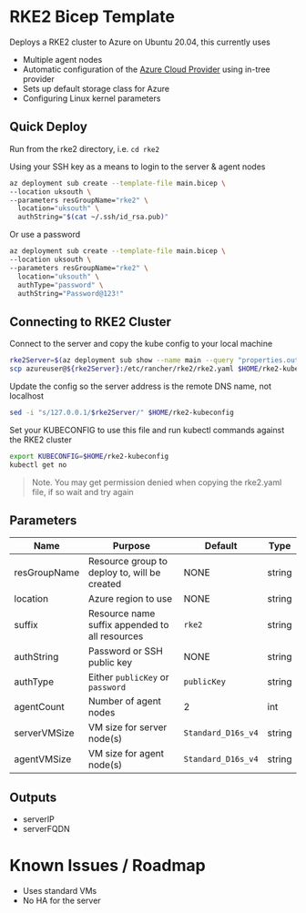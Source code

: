 # RKE2 Bicep Template

Deploys a RKE2 cluster to Azure on Ubuntu 20.04, this currently uses

- Multiple agent nodes
- Automatic configuration of the [Azure Cloud Provider](https://kubernetes-sigs.github.io/cloud-provider-azure/) using in-tree provider
- Sets up default storage class for Azure
- Configuring Linux kernel parameters

## Quick Deploy

Run from the rke2 directory, i.e. `cd rke2`

Using your SSH key as a means to login to the server & agent nodes

```bash
az deployment sub create --template-file main.bicep \
--location uksouth \
--parameters resGroupName="rke2" \
  location="uksouth" \
  authString="$(cat ~/.ssh/id_rsa.pub)"
```

Or use a password

```bash
az deployment sub create --template-file main.bicep \
--location uksouth \
--parameters resGroupName="rke2" \
  location="uksouth" \
  authType="password" \
  authString="Password@123!"
```

## Connecting to RKE2 Cluster

Connect to the server and copy the kube config to your local machine

```bash
rke2Server=$(az deployment sub show --name main --query "properties.outputs.serverFQDN.value" -o tsv)
scp azureuser@${rke2Server}:/etc/rancher/rke2/rke2.yaml $HOME/rke2-kubeconfig
```

Update the config so the server address is the remote DNS name, not localhost

```bash
sed -i "s/127.0.0.1/$rke2Server/" $HOME/rke2-kubeconfig
```

Set your KUBECONFIG to use this file and run kubectl commands against the RKE2 cluster

```bash
export KUBECONFIG=$HOME/rke2-kubeconfig
kubectl get no
```

> Note. You may get permission denied when copying the rke2.yaml file, if so wait and try again

## Parameters

| Name         | Purpose                                        | Default            | Type   |
| ------------ | ---------------------------------------------- | ------------------ | ------ |
| resGroupName | Resource group to deploy to, will be created   | NONE               | string |
| location     | Azure region to use                            | NONE               | string |
| suffix       | Resource name suffix appended to all resources | `rke2`             | string |
| authString   | Password or SSH public key                     | NONE               | string |
| authType     | Either `publicKey` or `password`               | `publicKey`        | string |
| agentCount   | Number of agent nodes                          | 2                  | int    |
| serverVMSize | VM size for server node(s)                     | `Standard_D16s_v4` | string |
| agentVMSize  | VM size for agent node(s)                      | `Standard_D16s_v4` | string |

## Outputs

- serverIP
- serverFQDN

# Known Issues / Roadmap

- Uses standard VMs
- No HA for the server
